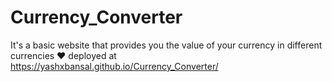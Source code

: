 # Currency_Converter
It's a basic website that provides you the value of your currency in different currencies ♥ 
deployed at https://yashxbansal.github.io/Currency_Converter/
